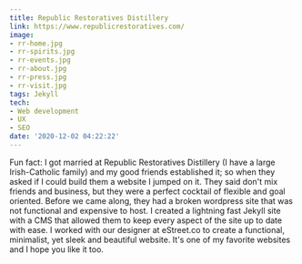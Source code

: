 ```yaml
---
title: Republic Restoratives Distillery
link: https://www.republicrestoratives.com/
image:
- rr-home.jpg
- rr-spirits.jpg
- rr-events.jpg
- rr-about.jpg
- rr-press.jpg
- rr-visit.jpg
tags: Jekyll
tech:
- Web development
- UX
- SEO
date: '2020-12-02 04:22:22'
---
```

Fun fact: I got married at Republic Restoratives Distillery (I have a large Irish-Catholic family) and my good friends established it; so when they asked if I could build them a website I jumped on it. They said don't mix friends and business, but they were a perfect cocktail of flexible and goal oriented. Before we came along, they had a broken wordpress site that was not functional and expensive to host. I created a lightning fast Jekyll site with a CMS that allowed them to keep every aspect of the site up to date with ease. I worked with our designer at eStreet.co to create a functional, minimalist, yet sleek and beautiful website. It's one of my favorite websites and I hope you like it too. 